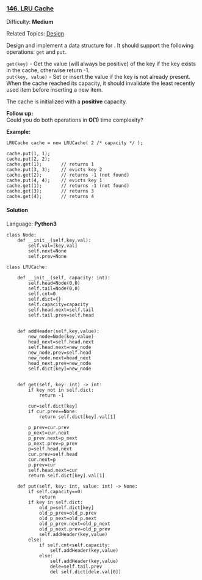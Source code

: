 ### [146\. LRU Cache](https://leetcode.com/problems/lru-cache/)

Difficulty: **Medium**  

Related Topics: [Design](https://leetcode.com/tag/design/)


Design and implement a data structure for . It should support the following operations: `get` and `put`.

`get(key)` - Get the value (will always be positive) of the key if the key exists in the cache, otherwise return -1.  
`put(key, value)` - Set or insert the value if the key is not already present. When the cache reached its capacity, it should invalidate the least recently used item before inserting a new item.

The cache is initialized with a **positive** capacity.

**Follow up:**  
Could you do both operations in **O(1)** time complexity?

**Example:**

```
LRUCache cache = new LRUCache( 2 /* capacity */ );

cache.put(1, 1);
cache.put(2, 2);
cache.get(1);       // returns 1
cache.put(3, 3);    // evicts key 2
cache.get(2);       // returns -1 (not found)
cache.put(4, 4);    // evicts key 1
cache.get(1);       // returns -1 (not found)
cache.get(3);       // returns 3
cache.get(4);       // returns 4
```


#### Solution

Language: **Python3**

```python3
class Node:
    def __init__(self,key,val):
        self.val=[key,val]
        self.next=None
        self.prev=None
        
class LRUCache:
​
    def __init__(self, capacity: int):
        self.head=Node(0,0)
        self.tail=Node(0,0)
        self.cnt=0
        self.dict={}
        self.capacity=capacity
        self.head.next=self.tail
        self.tail.prev=self.head
    
    
    def addHeader(self,key,value):
        new_node=Node(key,value)
        head_next=self.head.next
        self.head.next=new_node
        new_node.prev=self.head
        new_node.next=head_next
        head_next.prev=new_node
        self.dict[key]=new_node
            
            
    def get(self, key: int) -> int:
        if key not in self.dict:
            return -1
        
        cur=self.dict[key]
        if cur.prev==None:
            return self.dict[key].val[1]
        
        p_prev=cur.prev
        p_next=cur.next
        p_prev.next=p_next
        p_next.prev=p_prev
        p=self.head.next
        cur.prev=self.head
        cur.next=p
        p.prev=cur
        self.head.next=cur
        return self.dict[key].val[1]
​
    def put(self, key: int, value: int) -> None:
        if self.capacity==0:
            return
        if key in self.dict:
            old_p=self.dict[key]
            old_p_prev=old_p.prev
            old_p_next=old_p.next
            old_p_prev.next=old_p_next
            old_p_next.prev=old_p_prev
            self.addHeader(key,value)
        else:
            if self.cnt<self.capacity:
                self.addHeader(key,value)
            else:
                self.addHeader(key,value)
                dele=self.tail.prev
                del self.dict[dele.val[0]]
```